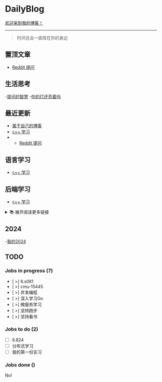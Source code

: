 # DailyBlog

[欢迎来到我的博客！](https://blogs.zhaozhonghe.me)

---

> 时间总会一直陪在你的身边

## 置顶文章

- [Reddit 提问](https://github.com/Zhonghe-zhao/DailyBlog/issues/7)

## 生活思考

-[提问的智慧](https://github.com/Zhonghe-zhao/DailyBlog/issues/6)
-[你的灯还亮着吗](https://github.com/Zhonghe-zhao/DailyBlog/issues/5)

## 最近更新

- [属于自己的博客](https://github.com/Zhonghe-zhao/DailyBlog/issues/1)
- [c++ 学习](https://github.com/Zhonghe-zhao/DailyBlog/issues/2)
- - [Reddit 提问](https://github.com/Zhonghe-zhao/DailyBlog/issues/7)

## 语言学习

- [c++ 学习](https://github.com/Zhonghe-zhao/DailyBlog/issues/2)

## 后端学习
- [c++ 学习](https://github.com/Zhonghe-zhao/DailyBlog/issues/2)


<details>
  <summary>📚 展开阅读更多链接</summary>
</details>
 

## 2024

-[我的2024](https://github.com/Zhonghe-zhao/DailyBlog/issues/3)

## TODO

### Jobs in progress (7)
- [ >] 6.s081
- [ >] cmu-15445
- [ >] 并发编程
- [ >] 深入学习Go
- [ >] 微服务学习
- [ >] 坚持跑步
- [ >] 坚持看书
 
### Jobs to do (2)

- [ ] 6.824
- [ ] 分布式学习
- [ ] 我的第一份实习

### Jobs done ()

No!
